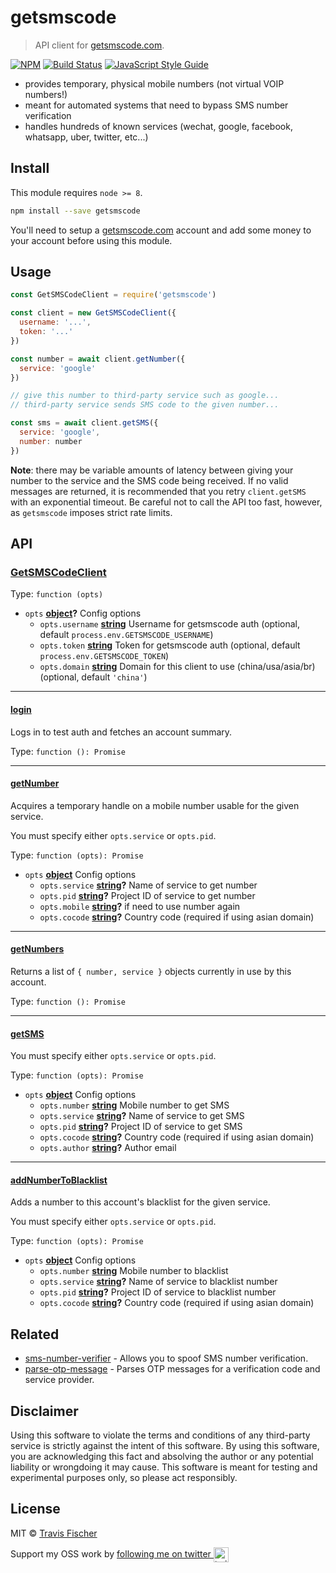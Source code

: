 # getsmscode

> API client for [getsmscode.com](http://www.getsmscode.com/).

[![NPM](https://img.shields.io/npm/v/getsmscode.svg)](https://www.npmjs.com/package/getsmscode) [![Build Status](https://travis-ci.com/transitive-bullshit/getsmscode.svg?branch=master)](https://travis-ci.com/transitive-bullshit/getsmscode) [![JavaScript Style Guide](https://img.shields.io/badge/code_style-standard-brightgreen.svg)](https://standardjs.com)

-   provides temporary, physical mobile numbers (not virtual VOIP numbers!)
-   meant for automated systems that need to bypass SMS number verification
-   handles hundreds of known services (wechat, google, facebook, whatsapp, uber, twitter, etc...)

## Install

This module requires `node >= 8`.

```bash
npm install --save getsmscode
```

You'll need to setup a [getsmscode.com](http://www.getsmscode.com/) account and add some money to your account before using this module.

## Usage

```js
const GetSMSCodeClient = require('getsmscode')

const client = new GetSMSCodeClient({
  username: '...',
  token: '...'
})

const number = await client.getNumber({
  service: 'google'
})

// give this number to third-party service such as google...
// third-party service sends SMS code to the given number...

const sms = await client.getSMS({
  service: 'google',
  number: number
})
```

**Note**: there may be variable amounts of latency between giving your number to the service and the SMS code being received. If no valid messages are returned, it is recommended that you retry `client.getSMS` with an exponential timeout. Be careful not to call the API too fast, however, as `getsmscode` imposes strict rate limits.

## API

<!-- Generated by documentation.js. Update this documentation by updating the source code. -->

### [GetSMSCodeClient](https://github.com/gusnips/getsmscode/blob/1daaae5418b38c08551697fd68c7641382ec8bf7/index.js#L46-L236)

Type: `function (opts)`

-   `opts` **[object](https://developer.mozilla.org/docs/Web/JavaScript/Reference/Global_Objects/Object)?** Config options
    -   `opts.username` **[string](https://developer.mozilla.org/docs/Web/JavaScript/Reference/Global_Objects/String)** Username for getsmscode auth (optional, default `process.env.GETSMSCODE_USERNAME`)
    -   `opts.token` **[string](https://developer.mozilla.org/docs/Web/JavaScript/Reference/Global_Objects/String)** Token for getsmscode auth (optional, default `process.env.GETSMSCODE_TOKEN`)
    -   `opts.domain` **[string](https://developer.mozilla.org/docs/Web/JavaScript/Reference/Global_Objects/String)** Domain for this client to use (china/usa/asia/br) (optional, default `'china'`)

* * *

#### [login](https://github.com/gusnips/getsmscode/blob/1daaae5418b38c08551697fd68c7641382ec8bf7/index.js#L81-L90)

Logs in to test auth and fetches an account summary.

Type: `function (): Promise`

* * *

#### [getNumber](https://github.com/gusnips/getsmscode/blob/1daaae5418b38c08551697fd68c7641382ec8bf7/index.js#L105-L126)

Acquires a temporary handle on a mobile number usable for the given service.

You must specify either `opts.service` or `opts.pid`.

Type: `function (opts): Promise`

-   `opts` **[object](https://developer.mozilla.org/docs/Web/JavaScript/Reference/Global_Objects/Object)** Config options
    -   `opts.service` **[string](https://developer.mozilla.org/docs/Web/JavaScript/Reference/Global_Objects/String)?** Name of service to get number
    -   `opts.pid` **[string](https://developer.mozilla.org/docs/Web/JavaScript/Reference/Global_Objects/String)?** Project ID of service to get number
    -   `opts.mobile` **[string](https://developer.mozilla.org/docs/Web/JavaScript/Reference/Global_Objects/String)?** if need to use number again
    -   `opts.cocode` **[string](https://developer.mozilla.org/docs/Web/JavaScript/Reference/Global_Objects/String)?** Country code (required if using asian domain)

* * *

#### [getNumbers](https://github.com/gusnips/getsmscode/blob/1daaae5418b38c08551697fd68c7641382ec8bf7/index.js#L133-L143)

Returns a list of `{ number, service }` objects currently in use by this account.

Type: `function (): Promise`

* * *

#### [getSMS](https://github.com/gusnips/getsmscode/blob/1daaae5418b38c08551697fd68c7641382ec8bf7/index.js#L158-L180)

You must specify either `opts.service` or `opts.pid`.

Type: `function (opts): Promise`

-   `opts` **[object](https://developer.mozilla.org/docs/Web/JavaScript/Reference/Global_Objects/Object)** Config options
    -   `opts.number` **[string](https://developer.mozilla.org/docs/Web/JavaScript/Reference/Global_Objects/String)** Mobile number to get SMS
    -   `opts.service` **[string](https://developer.mozilla.org/docs/Web/JavaScript/Reference/Global_Objects/String)?** Name of service to get SMS
    -   `opts.pid` **[string](https://developer.mozilla.org/docs/Web/JavaScript/Reference/Global_Objects/String)?** Project ID of service to get SMS
    -   `opts.cocode` **[string](https://developer.mozilla.org/docs/Web/JavaScript/Reference/Global_Objects/String)?** Country code (required if using asian domain)
    -   `opts.author` **[string](https://developer.mozilla.org/docs/Web/JavaScript/Reference/Global_Objects/String)?** Author email

* * *

#### [addNumberToBlacklist](https://github.com/gusnips/getsmscode/blob/1daaae5418b38c08551697fd68c7641382ec8bf7/index.js#L195-L210)

Adds a number to this account's blacklist for the given service.

You must specify either `opts.service` or `opts.pid`.

Type: `function (opts): Promise`

-   `opts` **[object](https://developer.mozilla.org/docs/Web/JavaScript/Reference/Global_Objects/Object)** Config options
    -   `opts.number` **[string](https://developer.mozilla.org/docs/Web/JavaScript/Reference/Global_Objects/String)** Mobile number to blacklist
    -   `opts.service` **[string](https://developer.mozilla.org/docs/Web/JavaScript/Reference/Global_Objects/String)?** Name of service to blacklist number
    -   `opts.pid` **[string](https://developer.mozilla.org/docs/Web/JavaScript/Reference/Global_Objects/String)?** Project ID of service to blacklist number
    -   `opts.cocode` **[string](https://developer.mozilla.org/docs/Web/JavaScript/Reference/Global_Objects/String)?** Country code (required if using asian domain)

## Related

-   [sms-number-verifier](https://github.com/transitive-bullshit/sms-number-verifier) - Allows you to spoof SMS number verification.
-   [parse-otp-message](https://github.com/transitive-bullshit/parse-otp-message) - Parses OTP messages for a verification code and service provider.

## Disclaimer

Using this software to violate the terms and conditions of any third-party service is strictly against the intent of this software. By using this software, you are acknowledging this fact and absolving the author or any potential liability or wrongdoing it may cause. This software is meant for testing and experimental purposes only, so please act responsibly.

## License

MIT © [Travis Fischer](https://github.com/transitive-bullshit)

Support my OSS work by <a href="https://twitter.com/transitive_bs">following me on twitter <img src="https://storage.googleapis.com/saasify-assets/twitter-logo.svg" alt="twitter" height="24px" align="center"></a>
